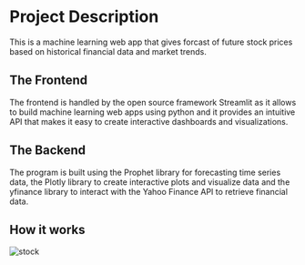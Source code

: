 # Project Description
This is a machine learning web app that gives forcast of future stock prices based on historical financial data and market trends.

## The Frontend
The frontend is handled by the open source framework Streamlit as it allows to build machine learning web apps using python and it provides an intuitive API that makes it 
easy to create interactive dashboards and visualizations.

## The Backend
The program is built using the Prophet library for forecasting time series data, the Plotly library to create interactive plots and visualize
data and the yfinance library to interact with the Yahoo Finance API to retrieve financial data.

## How it works
![stock](https://user-images.githubusercontent.com/119140191/212502756-e4e57f03-b3d7-4822-8593-09aba3691514.png)
